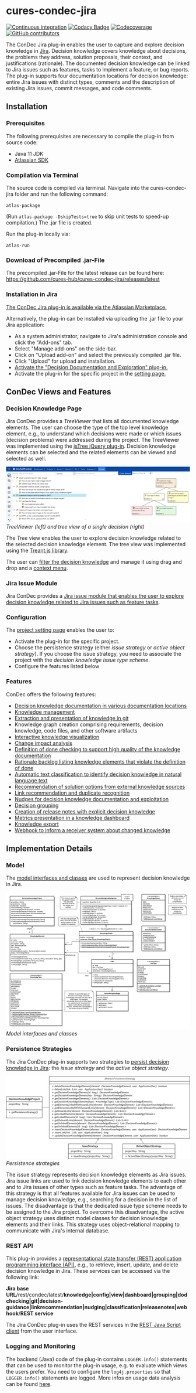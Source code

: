 # cures-condec-jira

[![Continuous integration](https://github.com/cures-hub/cures-condec-jira/actions/workflows/maven.yml/badge.svg)](https://github.com/cures-hub/cures-condec-jira/actions/workflows/maven.yml)
[![Codacy Badge](https://app.codacy.com/project/badge/Grade/e1b098d7a6b94aa199cfe0fd05dc263e)](https://www.codacy.com/gh/cures-hub/cures-condec-jira/dashboard?utm_source=github.com&amp;utm_medium=referral&amp;utm_content=cures-hub/cures-condec-jira&amp;utm_campaign=Badge_Grade)
[![Codecoverage](https://codecov.io/gh/cures-hub/cures-condec-jira/branch/master/graph/badge.svg)](https://codecov.io/gh/cures-hub/cures-condec-jira/branch/master)
[![GitHub contributors](https://img.shields.io/github/contributors/cures-hub/cures-condec-jira.svg)](https://github.com/cures-hub/cures-condec-jira/graphs/contributors)

The ConDec Jira plug-in enables the user to capture and explore decision knowledge in [Jira](https://de.atlassian.com/software/jira).
Decision knowledge covers knowledge about decisions, the problems they address, solution proposals, their context, and justifications (rationale). The documented decision knowledge can be linked to Jira issues such as features, tasks to implement a feature, or bug reports.
The plug-in supports four documentation locations for decision knowledge: entire Jira issues with distinct types, comments and the description of existing Jira issues, commit messages, and code comments.

## Installation

### Prerequisites
The following prerequisites are necessary to compile the plug-in from source code:
- Java 11 JDK
- [Atlassian SDK](https://developer.atlassian.com/docs/getting-started/set-up-the-atlassian-plugin-sdk-and-build-a-project)

### Compilation via Terminal
The source code is compiled via terminal.
Navigate into the cures-condec-jira folder and run the following command:
```
atlas-package
```
(Run `atlas-package -DskipTests=true` to skip unit tests to speed-up compilation.)
The .jar file is created.

Run the plug-in locally via:
```
atlas-run
```

### Download of Precompiled .jar-File
The precompiled .jar-File for the latest release can be found here: https://github.com/cures-hub/cures-condec-jira/releases/latest

### Installation in Jira
[The ConDec Jira plug-in is available via the Atlassian Marketplace.](
https://marketplace.atlassian.com/apps/1219690/decision-documentation-and-exploration)

Alternatively, the plug-in can be installed via uploading the .jar file to your Jira application:
- As a system administrator, navigate to Jira's administration console and click the "Add-ons" tab.
- Select "Manage add-ons" on the side-bar.
- Click on "Upload add-on" and select the previously compiled .jar file.
- Click "Upload" for upload and installation.
- [Activate the "Decision Documentation and Exploration" plug-in.](doc/screenshots/installed_plugin.png)
- Activate the plug-in for the specific project in the [setting page.](doc/screenshots/config_plugin.png)

## ConDec Views and Features

### Decision Knowledge Page
Jira ConDec provides a *TreeViewer* that lists all documented knowledge elements.
The user can choose the type of the top level knowledge element, e.g., to understand which decisions were made or which issues (decision problems) were addressed during the project.
The TreeViewer was implemented using the [jsTree jQuery plug-in](https://www.jstree.com).
Decision knowledge elements can be selected and the related elements can be viewed and selected as well.

![Jira ConDec plug-in](doc/screenshots/example_radargrammetry.png)
*TreeViewer (left) and tree view of a single decision (right)*

The *Tree* view enables the user to explore decision knowledge related to the selected decision knowledge element.
The tree view was implemented using the [Treant.js library](http://fperucic.github.io/treant-js).

The user can [filter the decision knowledge](doc/screenshots/example_radargrammetry_filter.png) and manage it using drag and drop and a [context menu](https://github.com/cures-hub/cures-condec-jira/raw/master/doc/screenshots/example_radargrammetry_context_menu.png).

### Jira Issue Module
Jira ConDec provides a [Jira issue module that enables the user to explore decision knowledge related to Jira issues such as feature tasks](https://github.com/cures-hub/cures-condec-jira/raw/master/doc/screenshots/example_radargrammetry_issue_module.png).

### Configuration
The [project setting page](doc/screenshots/config_plugin.png) enables the user to:
- Activate the plug-in for the specific project.
- Choose the persistence strategy (either *issue strategy* or *active object strategy*). If you choose the issue strategy, you need to associate the project with the *decision knowledge issue type scheme*.
- Configure the features listed below

### Features
ConDec offers the following features:
- [Decision knowledge documentation in various documentation locations](doc/features/documentation.md)
- [Knowledge management](doc/features/knowledge_management.md)
- [Extraction and presentation of knowledge in git](doc/features/knowledge-in-git-presentation.md)
- Knowledge graph creation comprising requirements, decision knowledge, code files, and other software artifacts
- [Interactive knowledge visualization](doc/features/knowledge-visualization.md)
- [Change impact analysis](doc/features/change-impact-analysis.md)
- [Definition of done checking to support high quality of the knowledge documentation](doc/features/quality-checking.md)
- [Rationale backlog listing knowledge elements that violate the definition of done](doc/features/rationale-backlog.md)
- [Automatic text classification to identify decision knowledge in natural language text](doc/features/automatic-text-classification.md)
- [Recommendation of solution options from external knowledge sources](doc/features/decision-guidance.md)
- [Link recommendation and duplicate recognition](doc/features/link-recommendation.md)
- [Nudges for decision knowledge documentation and exploitation](doc/features/nudging.md)
- [Decision grouping](doc/features/decision-grouping.md)
- [Creation of release notes with explicit decision knowledge](doc/features/release-notes-creation.md)
- [Metrics presentation in a knowledge dashboard](doc/features/dashboard.md)
- [Knowledge export](doc/features/knowledge-export.md)
- [Webhook to inform a receiver system about changed knowledge](doc/features/webhook.md)

## Implementation Details

### Model
The [model interfaces and classes](src/main/java/de/uhd/ifi/se/decision/management/jira/model) are used to represent decision knowledge in Jira.

![Model](doc/diagrams/model.png)
*Model interfaces and classes*

### Persistence Strategies
The Jira ConDec plug-in supports two strategies to [persist decision knowledge in Jira](src/main/java/de/uhd/ifi/se/decision/management/jira/persistence): the *issue strategy* and the *active object strategy*.

![Persistence strategies](doc/diagrams/decision_storage_strategies.png)
*Persistence strategies*

The issue strategy represents decision knowledge elements as Jira issues.
Jira issue links are used to link decision knowledge elements to each other and to Jira issues of other types such as feature tasks.
The advantage of this strategy is that all features available for Jira issues can be used to manage decision knowledge, e.g., searching for a decision in the list of issues.
The disadvantage is that the dedicated issue type scheme needs to be assigned to the Jira project.
To overcome this disadvantage, the active object strategy uses distinct model classes for decision knowledge elements and their links.
This strategy uses object-relational mapping to communicate with Jira's internal database.

### REST API
This plug-in provides a [representational state transfer (REST) application programming interface (API)](src/main/java/de/uhd/ifi/se/decision/management/jira/rest), 
e.g., to retrieve, insert, update, and delete decision knowledge in Jira.
These services can be accessed via the following link:

**Jira base URL**/rest/condec/latest/**knowledge|config|view|dashboard|grouping|dodchecking|git|decision-guidance|linkrecommendation|nudging|classification|releasenotes|webhook**/**REST service**

The Jira ConDec plug-in uses the REST services in the [REST Java Script client](src/main/resources/js/condec.api.js) from the user interface.

### Logging and Monitoring
The backend (Java) code of the plug-in contains `LOGGER.info()` statements that can be used to monitor the plug-in usage, 
e.g. to evaluate which views the users prefer.
You need to configure the `log4j.properties` so that `LOGGER.info()` statements are logged.
More infos on usage data analysis can be found [here](doc/logging/).